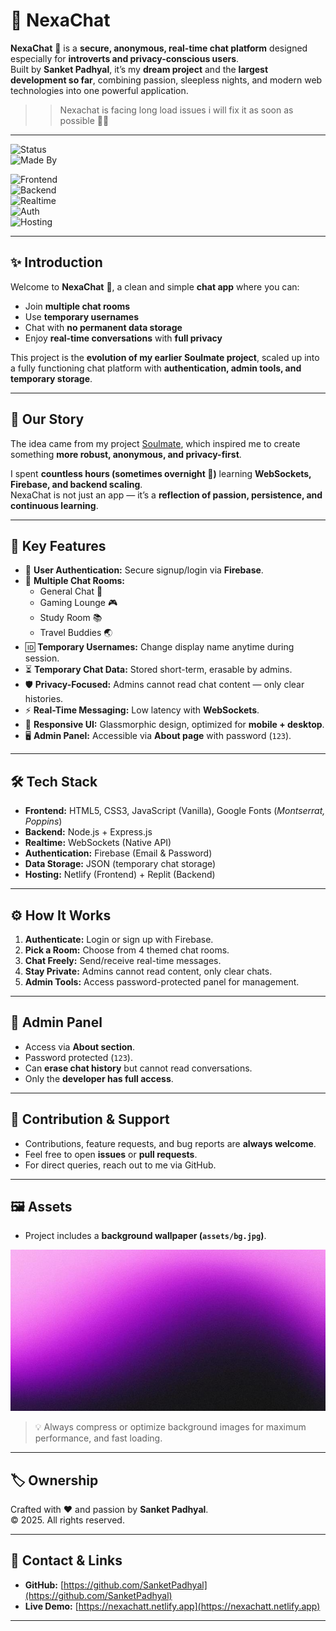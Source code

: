# 📌 NexaChat  

**NexaChat** 📌 is a **secure, anonymous, real-time chat platform** designed especially for **introverts and privacy-conscious users**.  
Built by **Sanket Padhyal**, it’s my **dream project** and the **largest development so far**, combining passion, sleepless nights, and modern web technologies into one powerful application.  

>>Nexachat is facing long load issues i will fix it as soon as possible 🫶🏻
---

![Status](https://img.shields.io/badge/status-Active-brightgreen)  
![Made By](https://img.shields.io/badge/made%20by-Sanket%20Padhyal-blue)  

![Frontend](https://img.shields.io/badge/Frontend-HTML5%20%7C%20CSS3%20%7C%20JavaScript-orange)  
![Backend](https://img.shields.io/badge/Backend-Node.js%20%7C%20Express.js-yellowgreen)  
![Realtime](https://img.shields.io/badge/Real--Time-WebSockets-red)  
![Auth](https://img.shields.io/badge/Auth-Firebase-orange)  
![Hosting](https://img.shields.io/badge/Hosting-Netlify%20%7C%20Replit-purple)  

---

## ✨ Introduction  

Welcome to **NexaChat** 📌, a clean and simple **chat app** where you can:  
- Join **multiple chat rooms**  
- Use **temporary usernames**  
- Chat with **no permanent data storage**  
- Enjoy **real-time conversations** with **full privacy**  

This project is the **evolution of my earlier Soulmate project**, scaled up into a fully functioning chat platform with **authentication, admin tools, and temporary storage**.  

---

## 🚀 Our Story  

The idea came from my project [Soulmate](https://github.com/SanketPadhyal/soulbuddy), which inspired me to create something **more robust, anonymous, and privacy-first**.  

I spent **countless hours (sometimes overnight 🌙)** learning **WebSockets, Firebase, and backend scaling**.  
NexaChat is not just an app — it’s a **reflection of passion, persistence, and continuous learning**.  

---

## 🔑 Key Features  

- 🔐 **User Authentication:** Secure signup/login via **Firebase**.  
- 💬 **Multiple Chat Rooms:**  
  - General Chat 📧  
  - Gaming Lounge 🎮  
  - Study Room 📚  
  - Travel Buddies 🌏  
- 🆔 **Temporary Usernames:** Change display name anytime during session.  
- ⏳ **Temporary Chat Data:** Stored short-term, erasable by admins.  
- 🛡️ **Privacy-Focused:** Admins cannot read chat content — only clear histories.  
- ⚡ **Real-Time Messaging:** Low latency with **WebSockets**.  
- 📱 **Responsive UI:** Glassmorphic design, optimized for **mobile + desktop**.  
- 🖥️ **Admin Panel:** Accessible via **About page** with password (`123`).  

---

## 🛠 Tech Stack  

- **Frontend:** HTML5, CSS3, JavaScript (Vanilla), Google Fonts (*Montserrat, Poppins*)  
- **Backend:** Node.js + Express.js  
- **Realtime:** WebSockets (Native API)  
- **Authentication:** Firebase (Email & Password)  
- **Data Storage:** JSON (temporary chat storage)  
- **Hosting:** Netlify (Frontend) + Replit (Backend)  

---

## ⚙️ How It Works  

1. **Authenticate:** Login or sign up with Firebase.  
2. **Pick a Room:** Choose from 4 themed chat rooms.  
3. **Chat Freely:** Send/receive real-time messages.  
4. **Stay Private:** Admins cannot read content, only clear chats.  
5. **Admin Tools:** Access password-protected panel for management.  

---

## 🔑 Admin Panel  

- Access via **About section**.  
- Password protected (`123`).  
- Can **erase chat history** but cannot read conversations.  
- Only the **developer has full access**.  

---

## 🤝 Contribution & Support  

- Contributions, feature requests, and bug reports are **always welcome**.  
- Feel free to open **issues** or **pull requests**.  
- For direct queries, reach out to me via GitHub.  

--- 

## 🖼️ Assets  

- Project includes a **background wallpaper (`assets/bg.jpg`)**.  

![Background Image](assets/bg.jpg)  

> 💡 Always compress or optimize background images for maximum performance, and fast loading.

---

## 🏷️ Ownership  

Crafted with ❤️ and passion by **Sanket Padhyal**.  
© 2025. All rights reserved.  

---

## 🔗 Contact & Links  

- **GitHub:** [https://github.com/SanketPadhyal](https://github.com/SanketPadhyal)  
- **Live Demo:** [https://nexachatt.netlify.app](https://nexachatt.netlify.app)  

---

